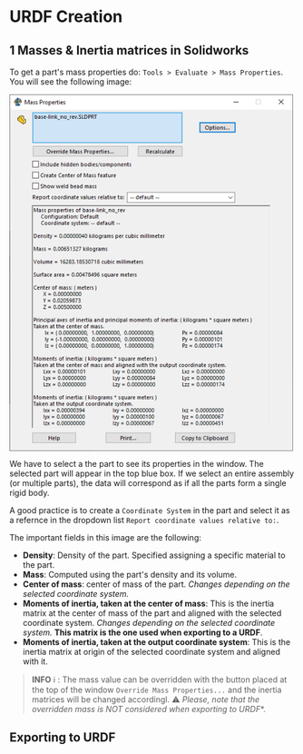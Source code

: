 # URDF Creation

## 1 Masses & Inertia matrices in Solidworks

To get a part's mass properties do: `Tools > Evaluate > Mass Properties`. You will see the following image:

<img src="img/mass_properties.png" alt="Mass properties" align="center" width="500"/>

We have to select a the part to see its properties in the window. The selected part will appear in the top blue box. If we select an entire assembly (or multiple parts), the data will correspond as if all the parts form a single rigid body.

A good practice is to create a `Coordinate System` in the part and select it as a refernce in the dropdown list `Report coordinate values relative to:`.

The important fields in this image are the following:

- **Density**: Density of the part. Specified assigning a specific material to the part.
- **Mass**: Computed using the part's density and its volume.
- **Center of mass**: center of mass of the part. *Changes depending on the selected coordinate system.*
- **Moments of inertia, taken at the center of mass**: This is the inertia matrix at the center of mass of the part and aligned with the selected coordinate system. *Changes depending on the selected coordinate system.* **This matrix is the one used when exporting to a URDF**.
- **Moments of inertia, taken at the output coordinate system**: This is the inertia matrix at origin of the selected coordinate system and aligned with it.

> **INFO** :information_source: : The mass value can be overridden with the button placed at the top of the window `Override Mass Properties...` and the inertia matrices will be changed accordingl. :warning: *Please, note that the overridden mass is NOT considered when exporting to URDF**.

## Exporting to URDF

